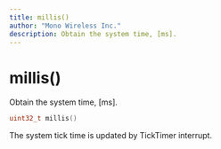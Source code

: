 ```yaml
---
title: millis()
author: "Mono Wireless Inc."
description: Obtain the system time, [ms].
---
```

# millis()

Obtain the system time, \[ms].

```cpp
uint32_t millis()
```

The system tick time is updated by TickTimer interrupt.
